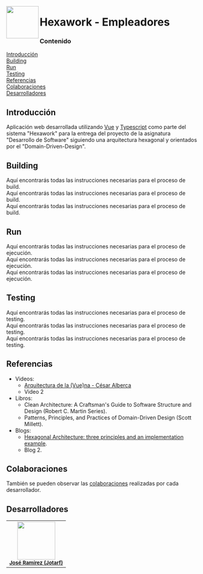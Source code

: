 <img align="left" src="https://github.com/Jotarf/PruebasVue/blob/main/src/infraestructura/assets/hexawork%20logo.png?s=85" width="85px;" alt=""></img>  
# Hexawork - Empleadores  
### Contenido  
[Introducción](#introduccion)  
[Building](#build)  
[Run](#runing)  
[Testing](#testing)    
[Referencias](#referencias)  
[Colaboraciones](#colaboraciones)  
[Desarrolladores](#desarrolladores)  
<a name="introduccion"></a>
## Introducción
Aplicación web desarrollada utilizando <a href="https://vuejs.org/">Vue</a> y <a href="https://www.typescriptlang.org/">Typescript</a> como parte del sistema "Hexawork" para la entrega del proyecto de la asignatura "Desarrollo de Software" siguiendo una arquitectura hexagonal y orientados por el "Domain-Driven-Design".
<a name="build"></a>
## Building
Aquí encontrarás todas las instrucciones necesarias para el proceso de build.  
Aquí encontrarás todas las instrucciones necesarias para el proceso de build.  
Aquí encontrarás todas las instrucciones necesarias para el proceso de build.  
<a name="runing"></a>
## Run
Aquí encontrarás todas las instrucciones necesarias para el proceso de ejecución.  
Aquí encontrarás todas las instrucciones necesarias para el proceso de ejecución.  
Aquí encontrarás todas las instrucciones necesarias para el proceso de ejecución.  
<a name="testing"></a>
## Testing
Aquí encontrarás todas las instrucciones necesarias para el proceso de testing.  
Aquí encontrarás todas las instrucciones necesarias para el proceso de testing.  
Aquí encontrarás todas las instrucciones necesarias para el proceso de testing. 
<a name="referencias"></a>  
## Referencias  
 - Videos:  
   - <a href="https://www.youtube.com/watch?v=NpjecaAgcVQ&ab_channel=AutentiaAutentia">Arquitectura de la (Vue)na - César Alberca</a>
   - Video 2
 - Libros:
   - Clean Architecture: A Craftsman's Guide to Software Structure and Design (Robert C. Martin Series).
   - Patterns, Principles, and Practices of Domain-Driven Design (Scott Millett).  
 - Blogs:  
   - <a href="https://blog.octo.com/en/hexagonal-architecture-three-principles-and-an-implementation-example/">Hexagonal Architecture: three principles and an implementation example</a>.
   - Blog 2. 
<a name="colaboraciones"></a>  
## Colaboraciones  
También se pueden observar las <a href="https://github.com/Raccoon-Devs/HexaWork-FrontEnd-Vue/graphs/contributors">colaboraciones</a> realizadas por cada desarrollador.
<a name="desarolladores"></a>
## Desarrolladores  
<table>
  <tr>
    <td align="center"><img src="https://github.com/Jotarf.png?s=100" width="100px;" alt=""/><br /><sub><b><a href="https://github.com/Jotarf">José Ramírez (Jotarf)</a></b></sub><br /></td>
  </tr>
</table>  
